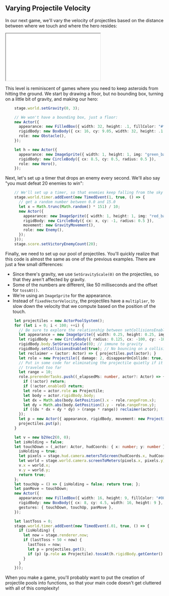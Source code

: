 ## Varying Projectile Velocity

In our next game, we'll vary the velocity of projectiles based on the distance
between where we touch and where the hero resides:

<iframe src="./game_06.iframe.html"></iframe>

This level is reminiscent of games where you need to keep asteroids from hitting
the ground.  We start by drawing a floor, but no bounding box, turning on a
little bit of gravity, and making our hero:

```typescript
    stage.world.setGravity(0, 3);

    // We won't have a bounding box, just a floor:
    new Actor({
      appearance: new FilledBox({ width: 32, height: .1, fillColor: "#ff0000" }),
      rigidBody: new BoxBody({ cx: 16, cy: 9.05, width: 32, height: .1 }),
      role: new Obstacle(),
    });

    let h = new Actor({
      appearance: new ImageSprite({ width: 1, height: 1, img: "green_ball.png" }),
      rigidBody: new CircleBody({ cx: 8.5, cy: 0.5, radius: 0.5 }),
      role: new Hero(),
    });
```

Next, let's set up a timer that drops an enemy every second.  We'll also say
"you must defeat 20 enemies to win":

```typescript
    // We'll set up a timer, so that enemies keep falling from the sky
    stage.world.timer.addEvent(new TimedEvent(1, true, () => {
      // get a random number between 0.0 and 15.0
      let x = Math.trunc(Math.random() * 151) / 10;
      new Actor({
        appearance: new ImageSprite({ width: 1, height: 1, img: "red_ball.png" }),
        rigidBody: new CircleBody({ cx: x, cy: -1, radius: 0.5 }),
        movement: new GravityMovement(),
        role: new Enemy(),
      });
    }));
    stage.score.setVictoryEnemyCount(20);
```

Finally, we need to set up our pool of projectiles.  You'll quickly realize that
this code is almost the same as one of the previous examples.  There are just a
few small differences:

- Since there's gravity, we use `SetGravityScale(0)` on the projectiles, so that
  they aren't affected by gravity.
- Some of the numbers are different, like 50 milliseconds and the offset for
  `tossAt()`.
- We're using an `ImageSprite` for the appearance.
- Instead of `fixedVectorVelocity`, the projectiles have a `multiplier`, to slow
  down the velocity that we compute based on the position of the touch.

```typescript
    let projectiles = new ActorPoolSystem();
    for (let i = 0; i < 100; ++i) {
      // Be sure to explore the relationship between setCollisionsEnabled and disappearOnCollide
      let appearance = new ImageSprite({ width: 0.25, height: 0.25, img: "grey_ball.png", z: 0 });
      let rigidBody = new CircleBody({ radius: 0.125, cx: -100, cy: -100 });
      rigidBody.body.SetGravityScale(0); // immune to gravity
      rigidBody.setCollisionsEnabled(true); // No bouncing on a collision
      let reclaimer = (actor: Actor) => { projectiles.put(actor); }
      let role = new Projectile({ damage: 2, disappearOnCollide: true, reclaimer });
      // Put in some code for eliminating the projectile quietly if it has
      // traveled too far
      let range = 10;
      role.prerenderTasks.push((_elapsedMs: number, actor?: Actor) => {
        if (!actor) return;
        if (!actor.enabled) return;
        let role = actor.role as Projectile;
        let body = actor.rigidBody.body;
        let dx = Math.abs(body.GetPosition().x - role.rangeFrom.x);
        let dy = Math.abs(body.GetPosition().y - role.rangeFrom.y);
        if ((dx * dx + dy * dy) > (range * range)) reclaimer(actor);
      });
      let p = new Actor({ appearance, rigidBody, movement: new ProjectileMovement({ multiplier: .8 }), role });
      projectiles.put(p);
    }

    let v = new b2Vec2(0, 0);
    let isHolding = false;
    let touchDown = (_actor: Actor, hudCoords: { x: number; y: number }) => {
      isHolding = true;
      let pixels = stage.hud.camera.metersToScreen(hudCoords.x, hudCoords.y);
      let world = stage.world.camera.screenToMeters(pixels.x, pixels.y);
      v.x = world.x;
      v.y = world.y;
      return true;
    };
    let touchUp = () => { isHolding = false; return true; };
    let panMove = touchDown;
    new Actor({
      appearance: new FilledBox({ width: 16, height: 9, fillColor: "#00000000" }),
      rigidBody: new BoxBody({ cx: 8, cy: 4.5, width: 16, height: 9 }, { scene: stage.hud }),
      gestures: { touchDown, touchUp, panMove },
    });

    let lastToss = 0;
    stage.world.timer.addEvent(new TimedEvent(.01, true, () => {
      if (isHolding) {
        let now = stage.renderer.now;
        if (lastToss + 50 < now) {
          lastToss = now;
          let p = projectiles.get();
          if (p) (p.role as Projectile).tossAt(h.rigidBody.getCenter().x, h.rigidBody.getCenter().y, v.x, v.y, h, 0, -.5);
        }
      }
    }));
```

When you make a game, you'll probably want to put the creation of projectile
pools into functions, so that your main code doesn't get cluttered with all of
this complexity!

